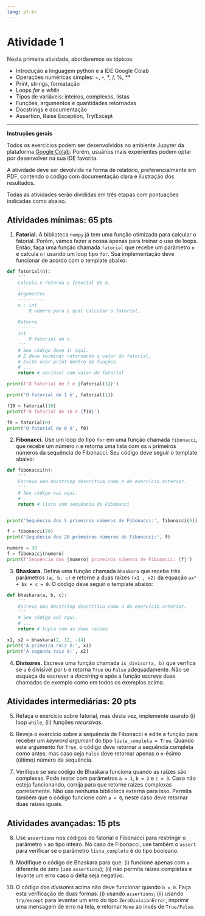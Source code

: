 ```yaml
---
lang: pt-br
---
```


# Atividade 1

Nesta primeira atividade, abordaremos os tópicos:

- Introdução a linguagem python e a IDE Google Colab
- Operações numéricas simples: +, -, *, /, %, **
- Print, strings, formatação
- Loops *for* e *while*
- Tipos de variáveis: inteiros, complexos, listas
- Funções, argumentos e quantidades retornadas
- Docstrings e documentação
- Assertion, Raise Exception, Try/Except

---

**Instruções gerais**

Todos os exercícios podem ser desenvolvidos no ambiente Jupyter da plataforma [Google Colab](https://colab.research.google.com/). Porém, usuários mais experientes podem optar por desenvolver na sua IDE favorita.

A atividade deve ser devolvida na forma de relatório, preferencialmente em PDF, contendo o código com documentação clara e ilustração dos resultados.

Todas as atividades serão divididas em três etapas com pontuações indicadas como abaixo.

## Atividades mínimas: 65 pts

1. **Fatorial.** A biblioteca `numpy` já tem uma função otimizada para calcular o fatorial. Porém, vamos fazer a nossa apenas para treinar o uso de loops. Então, faça uma função chamada `fatorial` que recebe um parâmetro `n` e calcula `n!` usando um loop tipo `for`. Sua implementação deve funcionar de acordo com o template abaixo:

```python
def fatorial(n):
    '''
    Calcula e retorna o fatorial de n.

    Argumentos
    ----------
    n : int
        O número para o qual calcular o fatorial.
    
    Retorna
    -------
    int
        O fatorial de n.
    '''
    # Seu código deve ir aqui.
    # E deve terminar retornando o valor do fatorial.
    # Evite usar print dentro de funções.
    # ...
    return # variável com valor do fatorial

print(f'O fatorial de 3 é {fatorial(3)}')

print('O fatorial de 1 é', fatorial(1))

f10 = fatorial(10)
print(f'O fatorial de 10 é {f10}')

f0 = fatorial(0)
print('O fatorial de 0 é', f0)
```

2. **Fibonacci.** Use um loop do tipo `for` em uma função chamada `fibonacci`, que recebe um número `n` e retorna uma lista com os `n` primeiros números da sequência de Fibonacci. Seu código deve seguir o template abaixo:

```python
def fibonacci(n):
    '''
    Escreva uma docstring descritiva como a do exercício anterior.
    '''
    # Seu código vai aqui.
    # ...
    return # lista com sequência de Fibonacci


print('Sequência dos 5 primeiros números de Fibonacci:', fibonacci(5))

f = fibonacci(20)
print('Sequência dos 20 primeiros números de Fibonacci:', f)

numero = 30
f = fibonacci(numero)
print(f'Sequência dos {numero} primeiros números de Fibonacci: {f}')
```

3. **Bhaskara.** Defina uma função chamada `bhaskara` que recebe três parâmetros `(a, b, c)` e retorne a duas raízes `(x1 , x2)` da equação `ax² + bx + c = 0`. O código deve seguir o template abaixo:

```python
def bhaskara(a, b, c):
    '''
    Escreva uma docstring descritiva como a do exercício anterior.
    '''
    # Seu código vai aqui.
    # ...
    return # tupla com as duas raízes

x1, x2 = bhaskara(2, 12, -14)
print('A primeira raiz é:', x1)
print('A segunda raiz é:', x2)
```

4. **Divisores.** Escreva uma função chamada `is_divisor(a, b)` que verifica se `a` é divisível por `b` e retorna `True` ou `False` adequadamente. Não se esqueça de escrever a *docstring* e após a função escreva duas chamadas de exemplo como em todos os exemplos acima.

## Atividades intermediárias: 20 pts

5. Refaça o exercício sobre fatorial, mas desta vez, implemente usando (i) loop `while`; (ii) funções *recursivas*.

6. Reveja o exercício sobre a sequência de Fibonacci e edite a função para receber um *keyword argument* do tipo `lista_completa = True`. Quando este argumento for `True`, o código deve retornar a sequência completa como antes, mas caso seja `False` deve retornar apenas o `n`-ésimo (último) número da sequência.

7. Verifique se seu código de Bhaskara funciona quando as raízes são complexas. Pode testar com parâmetros `a = 1`, `b = 2` e `c = 3`. Caso não esteja funcionando, corrija para que retorne raízes complexas corretamente. Não use nenhuma biblioteca externa para isso. Permita também que o código funcione com `a = 0`, neste caso deve retornar duas raízes iguais.

## Atividades avançadas: 15 pts

8. Use `assertions` nos códigos do fatorial e Fibonacci para restringir o parâmetro `n` ao tipo inteiro. No caso de Fibonacci, use também o `assert` para verificar se o parâmetro `lista_completa` é do tipo booleano.

9. Modifique o código de Bhaskara para que: (i) funcione apenas com `a` diferente de zero (use `assertions`); (ii) não permita raízes completas e levante um erro caso o delta seja negativo.

10. O código dos *divisores* acima não deve funcionar quando `b = 0`. Faça esta verificação de duas formas: (i) usando `assertions`; (ii) usando `try/except` para levantar um erro do tipo `ZeroDivisionError`, imprimir uma mensagem de erro na tela, e retornar `None` ao invés de `True/False`.